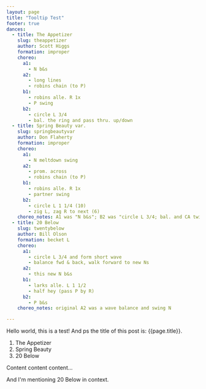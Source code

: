 ```yaml
---
layout: page
title: "Tooltip Test"
footer: true
dances:
  - title: The Appetizer
    slug: theappetizer
    author: Scott Higgs
    formation: improper
    choreo:
      a1:
        - N b&s
      a2:
        - long lines
        - robins chain (to P)
      b1:
        - robins alle. R 1x
        - P swing
      b2:
        - circle L 3/4
        - bal. the ring and pass thru. up/down
  - title: Spring Beauty var.
    slug: springbeautyvar
    author: Don Flaherty
    formation: improper 
    choreo:
      a1:
        - N meltdown swing
      a2:
        - prom. across
        - robins chain (to P)
      b1:
        - robins alle. R 1x
        - partner swing
      b2:
        - circle L 1 1/4 (10)
        - zig L, zag R to next (6)
    choreo_notes: A1 was "N b&s"; B2 was "circle L 3/4; bal. and CA twirl".
  - title: 20 Below
    slug: twentybelow
    author: Bill Olson
    formation: becket L
    choreo:
      a1:
        - circle L 3/4 and form short wave
        - balance fwd & back, walk forward to new Ns
      a2:
        - this new N b&s
      b1:
        - larks alle. L 1 1/2
        - half hey (pass P by R)
      b2:
        - P b&s
    choreo_notes: original A2 was a wave balance and swing N

---
```

Hello world, this is a test! And ps the title of this post is: {{page.title}}.

<!-- todo: a little "include" that takes a dance object and turns it into a link of this format -->
1. <a class="dancetip theappetizer">The Appetizer</a>
2. <a class="dancetip springbeautyvar">Spring Beauty</a>
3. <a class="dancetip twentybelow">20 Below</a>

Content content content...

And I'm mentioning <a class="dancetip twentybelow">20 Below</a> in context.

<script>
    document.addEventListener('DOMContentLoaded', function () {
        {% for dance in page.dances %}
        tippy('.dancetip.{{dance.slug}}', {
            content: `{% include custom/dance.html %}`,
            allowHTML: true,
            trigger: 'click',
            interactive: true,
            placement: 'right',
            theme: 'dance',
        });
        {% endfor %}
    });
</script>